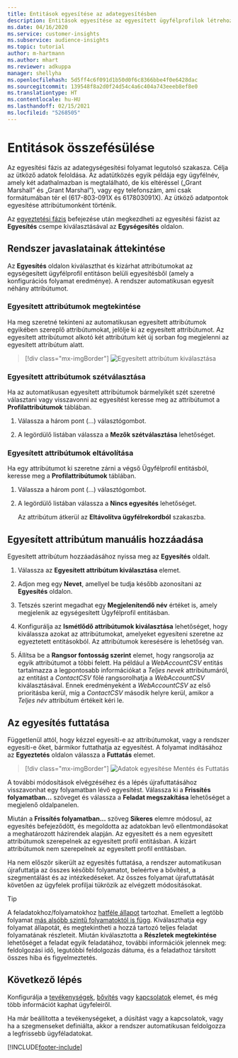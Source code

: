```yaml
---
title: Entitások egyesítése az adategyesítésben
description: Entitások egyesítése az egyesített ügyfélprofilok létrehozásához.
ms.date: 04/16/2020
ms.service: customer-insights
ms.subservice: audience-insights
ms.topic: tutorial
author: m-hartmann
ms.author: mhart
ms.reviewer: adkuppa
manager: shellyha
ms.openlocfilehash: 5d5ff4c6f091d1b50d0f6c8366bbe4f0e6428dac
ms.sourcegitcommit: 139548f8a2d0f24d54c4a6c404a743eeeb8ef8e0
ms.translationtype: HT
ms.contentlocale: hu-HU
ms.lasthandoff: 02/15/2021
ms.locfileid: "5268505"
---
```

# <a name="merge-entities"></a>Entitások összefésülése

Az egyesítési fázis az adategységesítési folyamat legutolsó szakasza. Célja az ütköző adatok feloldása. Az adatütközés egyik példája egy ügyfélnév, amely két adathalmazban is megtalálható, de kis eltéréssel („Grant Marshall” és „Grant Marshal”), vagy egy telefonszám, ami csak formátumában tér el (617-803-091X és 617803091X). Az ütköző adatpontok egyesítése attribútumonként történik.

Az [egyeztetési fázis](match-entities.md) befejezése után megkezdheti az egyesítési fázist az **Egyesítés** csempe kiválasztásával az **Egységesítés** oldalon.

## <a name="review-system-recommendations"></a>Rendszer javaslatainak áttekintése

Az **Egyesítés** oldalon kiválaszthat és kizárhat attribútumokat az egységesített ügyfélprofil entitáson belüli egyesítésből (amely a konfigurációs folyamat eredménye). A rendszer automatikusan egyesít néhány attribútumot.

### <a name="view-merged-attributes"></a>Egyesített attribútumok megtekintése

Ha meg szeretné tekinteni az automatikusan egyesített attribútumok egyikében szereplő attribútumokat, jelölje ki az egyesített attribútumot. Az egyesített attribútumot alkotó két attribútum két új sorban fog megjelenni az egyesített attribútum alatt.

> [!div class="mx-imgBorder"]
> ![Egyesített attribútum kiválasztása](media/configure-data-merge-profile-attributes.png "Egyesített attribútum kiválasztása")

### <a name="separate-merged-attributes"></a>Egyesített attribútumok szétválasztása

Ha az automatikusan egyesített attribútumok bármelyikét szét szeretné választani vagy visszavonni az egyesítést keresse meg az attribútumot a **Profilattribútumok** táblában.

1. Válassza a három pont (...) választógombot.
  
2. A legördülő listában válassza a **Mezők szétválasztása** lehetőséget.

### <a name="remove-merged-attributes"></a>Egyesített attribútumok eltávolítása

Ha egy attribútumot ki szeretne zárni a végső Ügyfélprofil entitásból, keresse meg a **Profilattribútumok** táblában.

1. Válassza a három pont (...) választógombot.
  
2. A legördülő listában válassza a **Nincs egyesítés** lehetőséget.

   Az attribútum átkerül az **Eltávolítva ügyfélrekordból** szakaszba.

## <a name="manually-add-a-merged-attribute"></a>Egyesített attribútum manuális hozzáadása

Egyesített attribútum hozzáadásához nyissa meg az **Egyesítés** oldalt.

1. Válassza az **Egyesített attribútum kiválasztása** elemet.

2. Adjon meg egy **Nevet**, amellyel be tudja később azonosítani az **Egyesítés** oldalon.

3. Tetszés szerint megadhat egy **Megjelenítendő név** értéket is, amely megjelenik az egységesített Ügyfélprofil entitásban.

4. Konfigurálja az **Ismétlődő attribútumok kiválasztása** lehetőséget, hogy kiválassza azokat az attribútumokat, amelyeket egyesíteni szeretne az egyeztetett entitásokból. Az attribútumok keresésére is lehetőség van.

5. Állítsa be a **Rangsor fontosság szerint** elemet, hogy rangsorolja az egyik attribútumot a többi felett. Ha például a *WebAccountCSV* entitás tartalmazza a legpontosabb információkat a *Teljes nevek* attribútumáról, az entitást a *ContactCSV* fölé rangsorolhatja a *WebAccountCSV* kiválasztásával. Ennek eredményeként a *WebAccountCSV* az első prioritásba kerül, míg a *ContactCSV* második helyre kerül, amikor a *Teljes név* attribútum értékeit kéri le.

## <a name="run-your-merge"></a>Az egyesítés futtatása

Függetlenül attól, hogy kézzel egyesíti-e az attribútumokat, vagy a rendszer egyesíti-e őket, bármikor futtathatja az egyesítést. A folyamat indításához az **Egyeztetés** oldalon válassza a **Futtatás** elemet.

> [!div class="mx-imgBorder"]
> ![Adatok egyesítése Mentés és Futtatás](media/configure-data-merge-save-run.png "Adatok egyesítése Mentés és Futtatás")

A további módosítások elvégzéséhez és a lépés újrafuttatásához visszavonhat egy folyamatban lévő egyesítést. Válassza ki a **Frissítés folyamatban...** szöveget és válassza a **Feladat megszakítása** lehetőséget a megjelenő oldalpanelen.

Miután a **Frissítés folyamatban...** szöveg **Sikeres** elemre módosul, az egyesítés befejeződött, és megoldotta az adatokban levő ellentmondásokat a meghatározott házirendek alapján. Az egyesített és a nem egyesített attribútumok szerepelnek az egyesített profil entitásban. A kizárt attribútumok nem szerepelnek az egyesített profil entitásban.

Ha nem először sikerült az egyesítés futtatása, a rendszer automatikusan újrafuttatja az összes későbbi folyamatot, beleértve a bővítést, a szegmentálást és az intézkedéseket. Az összes folyamat újrafuttatását követően az ügyfelek profiljai tükrözik az elvégzett módosításokat.

> [!TIP]
> A feladatokhoz/folyamatokhoz [hatféle állapot](system.md#status-types) tartozhat. Emellett a legtöbb folyamat [más alsóbb szintű folyamatoktól is függ](system.md#refresh-policies). Kiválaszthatja egy folyamat állapotát, és megtekintheti a hozzá tartozó teljes feladat folyamatának részleteit. Miután kiválasztotta a **Részletek megtekintése** lehetőséget a feladat egyik feladatához, további információk jelennek meg: feldolgozási idő, legutóbbi feldolgozás dátuma, és a feladathoz társított összes hiba és figyelmeztetés.

## <a name="next-step"></a>Következő lépés

Konfigurálja a [tevékenységek](activities.md), [bővítés](enrichment-microsoft-graph.md) vagy [kapcsolatok](relationships.md) elemet, és még több információt kaphat ügyfeleiről.

Ha már beállította a tevékenységeket, a dúsítást vagy a kapcsolatok, vagy ha a szegmenseket definiálta, akkor a rendszer automatikusan feldolgozza a legfrissebb ügyféladatokat.




[!INCLUDE[footer-include](../includes/footer-banner.md)]